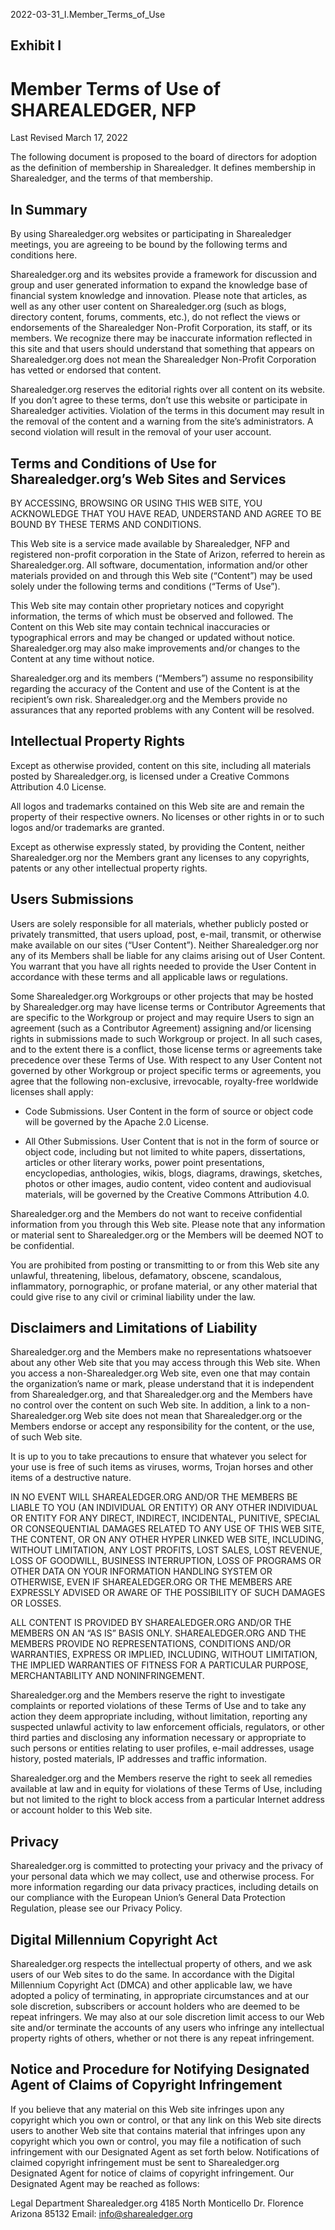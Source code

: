 2022-03-31_I.Member_Terms_of_Use

## Exhibit I
# Member Terms of Use of SHAREALEDGER, NFP

Last Revised March 17, 2022

The following document is proposed to the board of directors for adoption as the definition of membership in Sharealedger.  It defines membership in Sharealedger, and the terms of that membership.

## In Summary
By using Sharealedger.org websites or participating in Sharealedger meetings, you are agreeing to be bound by the following terms and conditions here.

Sharealedger.org and its websites provide a framework for discussion and group and user generated information to expand the knowledge base of financial system knowledge and innovation. Please note that articles, as well as any other user content on Sharealedger.org (such as blogs, directory content, forums, comments, etc.), do not reflect the views or endorsements of the Sharealedger Non-Profit Corporation, its staff, or its members. We recognize there may be inaccurate information reflected in this site and that users should understand that something that appears on Sharealedger.org does not mean the Sharealedger Non-Profit Corporation has vetted or endorsed that content.

Sharealedger.org reserves the editorial rights over all content on its website. If you don’t agree to these terms, don’t use this website or participate in Sharealedger activities. Violation of the terms in this document may result in the removal of the content and a warning from the site’s administrators. A second violation will result in the removal of your user account.

## Terms and Conditions of Use for Sharealedger.org’s Web Sites and Services
BY ACCESSING, BROWSING OR USING THIS WEB SITE, YOU ACKNOWLEDGE THAT YOU HAVE READ, UNDERSTAND AND AGREE TO BE BOUND BY THESE TERMS AND CONDITIONS.

This Web site is a service made available by Sharealedger, NFP and registered non-profit corporation in the State of Arizon, referred to herein as Sharealedger.org. All software, documentation, information and/or other materials provided on and through this Web site (“Content”) may be used solely under the following terms and conditions (“Terms of Use”).

This Web site may contain other proprietary notices and copyright information, the terms of which must be observed and followed. The Content on this Web site may contain technical inaccuracies or typographical errors and may be changed or updated without notice. Sharealedger.org may also make improvements and/or changes to the Content at any time without notice.

Sharealedger.org and its members (“Members”) assume no responsibility regarding the accuracy of the Content and use of the Content is at the recipient’s own risk. Sharealedger.org and the Members provide no assurances that any reported problems with any Content will be resolved.

## Intellectual Property Rights
Except as otherwise provided, content on this site, including all materials posted by Sharealedger.org, is licensed under a Creative Commons Attribution 4.0 License.

All logos and trademarks contained on this Web site are and remain the property of their respective owners. No licenses or other rights in or to such logos and/or trademarks are granted. 

Except as otherwise expressly stated, by providing the Content, neither Sharealedger.org nor the Members grant any licenses to any copyrights, patents or any other intellectual property rights.

## Users Submissions
Users are solely responsible for all materials, whether publicly posted or privately transmitted, that users upload, post, e-mail, transmit, or otherwise make available on our sites (“User Content”).  Neither Sharealedger.org nor any of its Members shall be liable for any claims arising out of User Content.  You warrant that you have all rights needed to provide the User Content in accordance with these terms and all applicable laws or regulations.

Some Sharealedger.org Workgroups or other projects that may be hosted by Sharealedger.org may have license terms or Contributor Agreements that are specific to the Workgroup or project and may require Users to sign an agreement (such as a Contributor Agreement) assigning and/or licensing rights in submissions made to such Workgroup or project. In all such cases, and to the extent there is a conflict, those license terms or agreements take precedence over these Terms of Use. With respect to any User Content not governed by other Workgroup or project specific terms or agreements, you agree that the following non-exclusive, irrevocable, royalty-free worldwide licenses shall apply:

- Code Submissions. User Content in the form of source or object code will be governed by the Apache 2.0 License.

- All Other Submissions. User Content that is not in the form of source or object code, including but not limited to white papers, dissertations, articles or other literary works, power point presentations, encyclopedias, anthologies, wikis, blogs, diagrams, drawings, sketches, photos or other images, audio content, video content and audiovisual materials, will be governed by the Creative Commons Attribution 4.0.

Sharealedger.org and the Members do not want to receive confidential information from you through this Web site. Please note that any information or material sent to Sharealedger.org or the Members will be deemed NOT to be confidential.

You are prohibited from posting or transmitting to or from this Web site any unlawful, threatening, libelous, defamatory, obscene, scandalous, inflammatory, pornographic, or profane material, or any other material that could give rise to any civil or criminal liability under the law.

## Disclaimers and Limitations of Liability
Sharealedger.org and the Members make no representations whatsoever about any other Web site that you may access through this Web site. When you access a non-Sharealedger.org Web site, even one that may contain the organization’s name or mark, please understand that it is independent from Sharealedger.org, and that Sharealedger.org and the Members have no control over the content on such Web site. In addition, a link to a non-Sharealedger.org Web site does not mean that Sharealedger.org or the Members endorse or accept any responsibility for the content, or the use, of such Web site.

It is up to you to take precautions to ensure that whatever you select for your use is free of such items as viruses, worms, Trojan horses and other items of a destructive nature.

IN NO EVENT WILL SHAREALEDGER.ORG AND/OR THE MEMBERS BE LIABLE TO YOU (AN INDIVIDUAL OR ENTITY) OR ANY OTHER INDIVIDUAL OR ENTITY FOR ANY DIRECT, INDIRECT, INCIDENTAL, PUNITIVE, SPECIAL OR CONSEQUENTIAL DAMAGES RELATED TO ANY USE OF THIS WEB SITE, THE CONTENT, OR ON ANY OTHER HYPER LINKED WEB SITE, INCLUDING, WITHOUT LIMITATION, ANY LOST PROFITS, LOST SALES, LOST REVENUE, LOSS OF GOODWILL, BUSINESS INTERRUPTION, LOSS OF PROGRAMS OR OTHER DATA ON YOUR INFORMATION HANDLING SYSTEM OR OTHERWISE, EVEN IF SHAREALEDGER.ORG OR THE MEMBERS ARE EXPRESSLY ADVISED OR AWARE OF THE POSSIBILITY OF SUCH DAMAGES OR LOSSES.

ALL CONTENT IS PROVIDED BY SHAREALEDGER.ORG AND/OR THE MEMBERS ON AN “AS IS” BASIS ONLY. SHAREALEDGER.ORG AND THE MEMBERS PROVIDE NO REPRESENTATIONS, CONDITIONS AND/OR WARRANTIES, EXPRESS OR IMPLIED, INCLUDING, WITHOUT LIMITATION, THE IMPLIED WARRANTIES OF FITNESS FOR A PARTICULAR PURPOSE, MERCHANTABILITY AND NONINFRINGEMENT.

Sharealedger.org and the Members reserve the right to investigate complaints or reported violations of these Terms of Use and to take any action they deem appropriate including, without limitation, reporting any suspected unlawful activity to law enforcement officials, regulators, or other third parties and disclosing any information necessary or appropriate to such persons or entities relating to user profiles, e-mail addresses, usage history, posted materials, IP addresses and traffic information.

Sharealedger.org and the Members reserve the right to seek all remedies available at law and in equity for violations of these Terms of Use, including but not limited to the right to block access from a particular Internet address or account holder to this Web site.

## Privacy
Sharealedger.org is committed to protecting your privacy and the privacy of your personal data which we may collect, use and otherwise process. For more information regarding our data privacy practices, including details on our compliance with the European Union’s General Data Protection Regulation, please see our Privacy Policy.

## Digital Millennium Copyright Act
Sharealedger.org respects the intellectual property of others, and we ask users of our Web sites to do the same. In accordance with the Digital Millennium Copyright Act (DMCA) and other applicable law, we have adopted a policy of terminating, in appropriate circumstances and at our sole discretion, subscribers or account holders who are deemed to be repeat infringers. We may also at our sole discretion limit access to our Web site and/or terminate the accounts of any users who infringe any intellectual property rights of others, whether or not there is any repeat infringement.

## Notice and Procedure for Notifying Designated Agent of Claims of Copyright Infringement
If you believe that any material on this Web site infringes upon any copyright which you own or control, or that any link on this Web site directs users to another Web site that contains material that infringes upon any copyright which you own or control, you may file a notification of such infringement with our Designated Agent as set forth below. Notifications of claimed copyright infringement must be sent to Sharealedger.org Designated Agent for notice of claims of copyright infringement. Our Designated Agent may be reached as follows:

Legal Department
Sharealedger.org
4185 North Monticello Dr.
Florence Arizona 85132
Email: info@sharealedger.org
